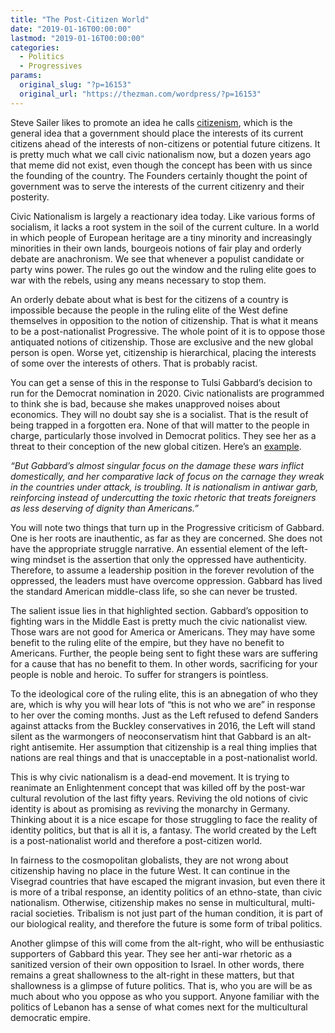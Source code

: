 ```yaml
---
title: "The Post-Citizen World"
date: "2019-01-16T00:00:00"
lastmod: "2019-01-16T00:00:00"
categories:
  - Politics
  - Progressives
params:
  original_slug: "?p=16153"
  original_url: "https://thezman.com/wordpress/?p=16153"
---
```


Steve Sailer likes to promote an idea he calls
[citizenism](https://openborders.info/citizenism/), which is the general
idea that a government should place the interests of its current
citizens ahead of the interests of non-citizens or potential future
citizens. It is pretty much what we call civic nationalism now, but a
dozen years ago that meme did not exist, even though the concept has
been with us since the founding of the country. The Founders certainly
thought the point of government was to serve the interests of the
current citizenry and their posterity.

Civic Nationalism is largely a reactionary idea today. Like various
forms of socialism, it lacks a root system in the soil of the current
culture. In a world in which people of European heritage are a tiny
minority and increasingly minorities in their own lands, bourgeois
notions of fair play and orderly debate are anachronism. We see that
whenever a populist candidate or party wins power. The rules go out the
window and the ruling elite goes to war with the rebels, using any means
necessary to stop them.

An orderly debate about what is best for the citizens of a country is
impossible because the people in the ruling elite of the West define
themselves in opposition to the notion of citizenship. That is what it
means to be a post-nationalist Progressive. The whole point of it is to
oppose those antiquated notions of citizenship. Those are exclusive and
the new global person is open. Worse yet, citizenship is hierarchical,
placing the interests of some over the interests of others. That is
probably racist.

You can get a sense of this in the response to Tulsi Gabbard’s decision
to run for the Democrat nomination in 2020. Civic nationalists are
programmed to think she is bad, because she makes unapproved noises
about economics. They will no doubt say she is a socialist. That is the
result of being trapped in a forgotten era. None of that will matter to
the people in charge, particularly those involved in Democrat politics.
They see her as a threat to their conception of the new global citizen.
Here’s an
[example](https://www.jacobinmag.com/2017/05/tulsi-gabbard-president-sanders-democratic-party).

*“But Gabbard’s almost singular focus on the damage these wars inflict
domestically, and her comparative lack of focus on the carnage they
wreak in the countries under attack, is troubling. It is nationalism in
antiwar garb, reinforcing instead of undercutting the toxic rhetoric
that treats foreigners as less deserving of dignity than Americans.”*

You will note two things that turn up in the Progressive criticism of
Gabbard. One is her roots are inauthentic, as far as they are concerned.
She does not have the appropriate struggle narrative. An essential
element of the left-wing mindset is the assertion that only the
oppressed have authenticity. Therefore, to assume a leadership position
in the forever revolution of the oppressed, the leaders must have
overcome oppression. Gabbard has lived the standard American
middle-class life, so she can never be trusted.

The salient issue lies in that highlighted section. Gabbard’s opposition
to fighting wars in the Middle East is pretty much the civic nationalist
view. Those wars are not good for America or Americans. They may have
some benefit to the ruling elite of the empire, but they have no benefit
to Americans. Further, the people being sent to fight these wars are
suffering for a cause that has no benefit to them. In other words,
sacrificing for your people is noble and heroic. To suffer for strangers
is pointless.

To the ideological core of the ruling elite, this is an abnegation of
who they are, which is why you will hear lots of “this is not who we
are” in response to her over the coming months. Just as the Left refused
to defend Sanders against attacks from the Buckley conservatives in
2016, the Left will stand silent as the warmongers of neoconservatism
hint that Gabbard is an alt-right antisemite. Her assumption that
citizenship is a real thing implies that nations are real things and
that is unacceptable in a post-nationalist world.

This is why civic nationalism is a dead-end movement. It is trying to
reanimate an Enlightenment concept that was killed off by the post-war
cultural revolution of the last fifty years. Reviving the old notions of
civic identity is about as promising as reviving the monarchy in
Germany. Thinking about it is a nice escape for those struggling to face
the reality of identity politics, but that is all it is, a fantasy. The
world created by the Left is a post-nationalist world and therefore a
post-citizen world.

In fairness to the cosmopolitan globalists, they are not wrong about
citizenship having no place in the future West. It can continue in the
Visegrad countries that have escaped the migrant invasion, but even
there it is more of a tribal response, an identity politics of an
ethno-state, than civic nationalism. Otherwise, citizenship makes no
sense in multicultural, multi-racial societies. Tribalism is not just
part of the human condition, it is part of our biological reality, and
therefore the future is some form of tribal politics.

Another glimpse of this will come from the alt-right, who will be
enthusiastic supporters of Gabbard this year. They see her anti-war
rhetoric as a sanitized version of their own opposition to Israel. In
other words, there remains a great shallowness to the alt-right in these
matters, but that shallowness is a glimpse of future politics. That is,
who you are will be as much about who you oppose as who you support.
Anyone familiar with the politics of Lebanon has a sense of what comes
next for the multicultural democratic empire.
